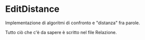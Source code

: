# EditDistance
Implementazione di algoritmi di confronto e "distanza" fra parole.

Tutto ciò che c'è da sapere è scritto nel file Relazione.
